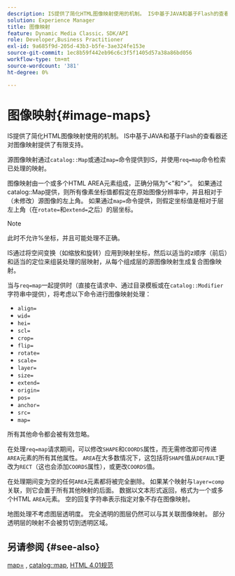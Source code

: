 ```yaml
---
description: IS提供了简化HTML图像映射使用的机制。 IS中基于JAVA和基于Flash的查看器还对图像映射提供了有限支持。
solution: Experience Manager
title: 图像映射
feature: Dynamic Media Classic，SDK/API
role: Developer,Business Practitioner
exl-id: 9a685f9d-205d-43b3-b5fe-3ae324fe153e
source-git-commit: 1ec8b59f442eb96c6c3f5f1405d57a38a86bd056
workflow-type: tm+mt
source-wordcount: '381'
ht-degree: 0%

---
```


# 图像映射{#image-maps}

IS提供了简化HTML图像映射使用的机制。 IS中基于JAVA和基于Flash的查看器还对图像映射提供了有限支持。

源图像映射通过`catalog::Map`或通过`map=`命令提供到IS，并使用`req=map`命令检索已处理的映射。

图像映射由一个或多个HTML AREA元素组成，正确分隔为“&lt;”和“>”。 如果通过catalog::Map提供，则所有像素坐标值都假定在原始图像分辨率中，并且相对于（未修改）源图像的左上角。 如果通过`map=`命令提供，则假定坐标值是相对于层左上角（在`rotate=`和`extend=`之后）的层坐标。

>[!NOTE]
>
>此时不允许%坐标，并且可能处理不正确。

IS通过将空间变换（如缩放和旋转）应用到映射坐标，然后以适当的z顺序（前后）和适当的定位来组装处理的层映射，从每个组成层的源图像映射生成复合图像映射。

当与`req=map`一起提供时（直接在请求中、通过目录模板或在`catalog::Modifier`字符串中提供），将考虑以下命令进行图像映射处理：

* `align=`
* `wid=`
* `hei=`
* `scl=`
* `crop=`
* `flip=`
* `rotate=`
* `scale=`
* `layer=`
* `size=`
* `extend=`
* `origin=`
* `pos=`
* `anchor=`
* `src=`
* `map=`

所有其他命令都会被有效忽略。

在处理`req=map`请求期间，可以修改`SHAPE`和`COORDS`属性，而无需修改即可传递`AREA`元素的所有其他属性。 `AREA`在大多数情况下，这包括将`SHAPE`值从`DEFAULT`更改为`RECT`（这也会添加`COORDS`属性），或更改`COORDS`值。

在处理期间变为空的任何`AREA`元素都将被完全删除。 如果某个映射与`layer=comp`关联，则它会置于所有其他映射的后面。 数据以文本形式返回，格式为一个或多个HTML `AREA`元素。 空的回复字符串表示指定对象不存在图像映射。

地图处理不考虑图层透明度。 完全透明的图层仍然可以与其关联图像映射。 部分透明层的映射不会被剪切到透明区域。

## 另请参阅 {#see-also}

[map=](../../../../../is-api/http-ref/image-serving-api-ref/c-http-protocol-reference/c-command-reference/r-map.md#reference-8f96545f196b4b7caa616e15c2363f06) ,  [catalog::map](/help/aem-is-ir-api/is-api/image-catalog/image-serving-api-ref/c-image-catalog-reference/c-image-svg-data-reference/c-image-data-reference/r-map-cat.md),  [HTML 4.01规范](http://www.w3.org/TR/html401/)
